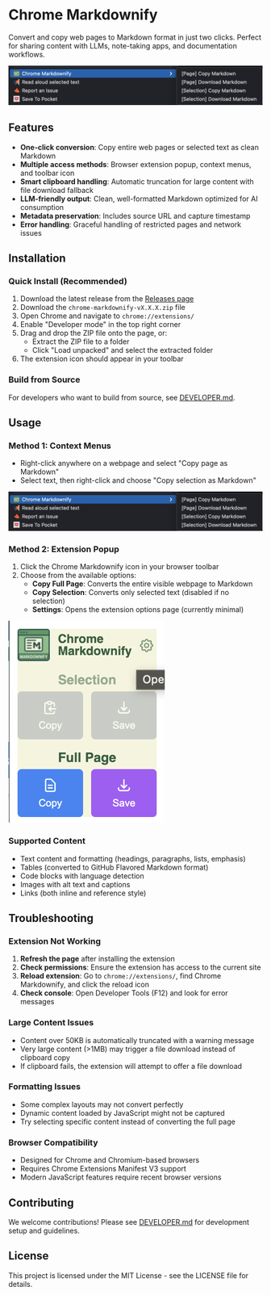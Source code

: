 # Chrome Markdownify

Convert and copy web pages to Markdown format in just two clicks. Perfect for sharing content with LLMs, note-taking apps, and documentation workflows.

![Chrome Markdownify Context Menu](screenshots/right-click-menu.png)

## Features

- **One-click conversion**: Copy entire web pages or selected text as clean Markdown
- **Multiple access methods**: Browser extension popup, context menus, and toolbar icon
- **Smart clipboard handling**: Automatic truncation for large content with file download fallback
- **LLM-friendly output**: Clean, well-formatted Markdown optimized for AI consumption
- **Metadata preservation**: Includes source URL and capture timestamp
- **Error handling**: Graceful handling of restricted pages and network issues

## Installation

### Quick Install (Recommended)

1. Download the latest release from the [Releases page](https://github.com/EvanSchalton/chrome-markdownify/releases)
2. Download the `chrome-markdownify-vX.X.X.zip` file
3. Open Chrome and navigate to `chrome://extensions/`
4. Enable "Developer mode" in the top right corner
5. Drag and drop the ZIP file onto the page, or:
   - Extract the ZIP file to a folder
   - Click "Load unpacked" and select the extracted folder
6. The extension icon should appear in your toolbar

### Build from Source

For developers who want to build from source, see [DEVELOPER.md](DEVELOPER.md).

## Usage

### Method 1: Context Menus

- Right-click anywhere on a webpage and select "Copy page as Markdown"
- Select text, then right-click and choose "Copy selection as Markdown"

![Right-click Context Menu](screenshots/right-click-menu.png)

### Method 2: Extension Popup

1. Click the Chrome Markdownify icon in your browser toolbar
2. Choose from the available options:
   - **Copy Full Page**: Converts the entire visible webpage to Markdown
   - **Copy Selection**: Converts only selected text (disabled if no selection)
   - **Settings**: Opens the extension options page (currently minimal)

![Extension Popup Menu](screenshots/popup-menu.png)

### Supported Content

- Text content and formatting (headings, paragraphs, lists, emphasis)
- Tables (converted to GitHub Flavored Markdown format)
- Code blocks with language detection
- Images with alt text and captions
- Links (both inline and reference style)

## Troubleshooting

### Extension Not Working

1. **Refresh the page** after installing the extension
2. **Check permissions**: Ensure the extension has access to the current site
3. **Reload extension**: Go to `chrome://extensions/`, find Chrome Markdownify, and click the reload icon
4. **Check console**: Open Developer Tools (F12) and look for error messages

### Large Content Issues

- Content over 50KB is automatically truncated with a warning message
- Very large content (>1MB) may trigger a file download instead of clipboard copy
- If clipboard fails, the extension will attempt to offer a file download

### Formatting Issues

- Some complex layouts may not convert perfectly
- Dynamic content loaded by JavaScript might not be captured
- Try selecting specific content instead of converting the full page

### Browser Compatibility

- Designed for Chrome and Chromium-based browsers
- Requires Chrome Extensions Manifest V3 support
- Modern JavaScript features require recent browser versions

## Contributing

We welcome contributions! Please see [DEVELOPER.md](DEVELOPER.md) for development setup and guidelines.

## License

This project is licensed under the MIT License - see the LICENSE file for details.
